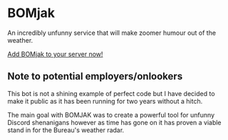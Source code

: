 # BOMjak

An incredibly unfunny service that will make zoomer humour out of the weather.

[Add BOMjak to your server now!](https://discord.com/oauth2/authorize?client_id=872597819117158401&scope=bot)

## Note to potential employers/onlookers

This bot is not a shining example of perfect code but I have decided to make it public as it has been running for two years without a hitch.

The main goal with BOMJAK was to create a powerful tool for unfunny Discord shenanigans however as time has gone on it has proven a viable stand in for the Bureau's weather radar.
